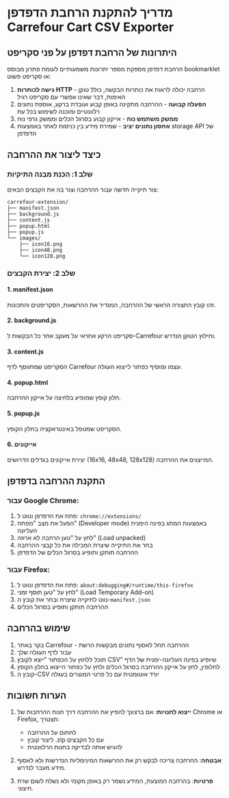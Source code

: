 # מדריך להתקנת הרחבת הדפדפן Carrefour Cart CSV Exporter

## היתרונות של הרחבת דפדפן על פני סקריפט

הרחבת דפדפן מספקת מספר יתרונות משמעותיים לעומת פתרון מבוסס bookmarklet או סקריפט פשוט:

1. **גישה לכותרות HTTP** - הרחבה יכולה לראות את כותרות הבקשה, כולל טוקן האימות, דבר שאינו אפשרי עם סקריפט רגיל
2. **הפעלה קבועה** - ההרחבה מתקינה באופן קבוע ועובדת ברקע, אוספת נתונים רלוונטיים ומוכנה לשימוש בכל עת
3. **ממשק משתמש נוח** - אייקון קבוע בסרגל הכלים וממשק גרפי נוח
4. **אחסון נתונים יציב** - שמירת מידע בין כניסות לאתר באמצעות storage API של הדפדפן

## כיצד ליצור את ההרחבה

### שלב 1: הכנת מבנה התיקיות
צור תיקייה חדשה עבור ההרחבה וצור בה את הקבצים הבאים:

```
carrefour-extension/
├── manifest.json
├── background.js
├── content.js
├── popup.html
├── popup.js
└── images/
    ├── icon16.png
    ├── icon48.png
    └── icon128.png
```

### שלב 2: יצירת הקבצים

#### 1. manifest.json
זהו קובץ התצורה הראשי של ההרחבה, המגדיר את ההרשאות, הסקריפטים והתכונות.

#### 2. background.js
סקריפט הרקע אחראי על מעקב אחר כל הבקשות ל-Carrefour וחילוץ הטוקן הנדרש.

#### 3. content.js
הסקריפט שמתווסף לדף Carrefour עצמו ומוסיף כפתור לייצוא העגלה.

#### 4. popup.html
חלון קופץ שמופיע בלחיצה על אייקון ההרחבה.

#### 5. popup.js
הסקריפט שמטפל באינטראקציה בחלון הקופץ.

#### 6. אייקונים
יצירת אייקונים בגדלים הדרושים (16x16, 48x48, 128x128) המייצגים את ההרחבה.

## התקנת ההרחבה בדפדפן

### עבור Google Chrome:

1. פתח את הדפדפן ונווט ל: `chrome://extensions/`
2. הפעל את מצב "מפתח" (Developer mode) באמצעות המתג בפינה הימנית העליונה
3. לחץ על "טען הרחבה לא ארוזה" (Load unpacked)
4. בחר את התיקייה שיצרת המכילה את כל קבצי ההרחבה
5. ההרחבה תותקן ותופיע בסרגל הכלים של הדפדפן

### עבור Firefox:

1. פתח את הדפדפן ונווט ל: `about:debugging#/runtime/this-firefox`
2. לחץ על "טען תוסף זמני" (Load Temporary Add-on)
3. נווט לתיקייה שיצרת ובחר את קובץ ה-`manifest.json`
4. ההרחבה תותקן ותופיע בסרגל הכלים

## שימוש בהרחבה

1. בקר באתר Carrefour - ההרחבה תחל לאסוף נתונים מבקשות הרשת
2. עבור לדף העגלה שלך
3. תוכל ללחוץ על הכפתור "ייצא לקובץ CSV" שיופיע בפינה העליונה-ימנית של הדף
4. לחלופין, לחץ על אייקון ההרחבה בסרגל הכלים ולחץ על כפתור הייצוא בחלון הקופץ
5. קובץ ה-CSV יורד אוטומטית עם כל פרטי המוצרים בעגלה

## הערות חשובות

1. **ייצוא לחנויות**: אם ברצונך להפיץ את ההרחבה דרך חנות ההרחבות של Chrome או Firefox, תצטרך:
   - לחתום על ההרחבה
   - ליצור קובץ .zip עם כל הקבצים
   - להגיש אותה לבדיקה בחנות הרלוונטית

2. **אבטחה**: ההרחבה צריכה לבקש רק את ההרשאות המינימליות הנדרשות ולא לאסוף מידע מעבר לנדרש.

3. **פרטיות**: בהרחבה המוצעת, המידע נשמר רק באופן מקומי ולא נשלח לשום שרת חיצוני. 